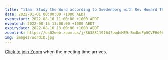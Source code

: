 ```yaml
---
title: "11am: Study the Word according to Swedenborg with Rev Howard Thompson"
date: 2022-01-01 00:00:00 +1000 AEDT
eventstart: 2022-08-16 11:00:00 +1000 AEDT
eventend: 2022-08-16 13:00:00 +1000 AEDT
expirydate: 2022-08-16 13:00:00 +1000 AEDT
zoomlink: https://us02web.zoom.us/j/86388119164?pwd=ME9rSmdkdFp5QVFHd0hIbDZmNXhRQT09
img: images/wordID.jpg
---
```

[Click to join Zoom](https://us02web.zoom.us/j/86388119164?pwd=ME9rSmdkdFp5QVFHd0hIbDZmNXhRQT09) when the meeting time arrives.